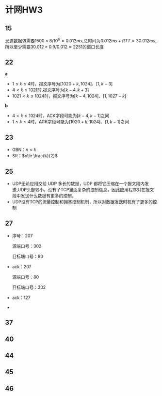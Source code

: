 # 计网HW3

## 15

发送数据包需要$1500\times8/10^9=0.012ms$,总时间为$0.012ms+RTT=30.012ms$,所以至少需要$30.012\times0.9/0.012\approx2251$的窗口长度

## 22

**a**

- $1\leq k\leq 4$时，报文序号为$[1020+k,1024]、[1,k+3]$
- $4\lt k\le 1021$时,报文序号为$[k-4,k+3]$
- $1021\lt k\le 1024$时，报文序号为$[k-4,1024]、[1,1027-k]$



**b**

- $4\lt k\le1024$时，ACK字段可能为$[k-4,k-1]$之间
- $1\le k\le4$时，ACK字段可能为$[1020+k,1024]、[1,k-1]$之间

## 23

- GBN：$n\lt k$
- SR：$n\le \frac{k}{2}$

## 25

- UDP无论应用交给 UDP 多长的数据，UDP 都将它压缩在一个报文段内发送,UDP头部较小，没有了TCP里面复杂的控制信息，因此应用程序对在报文段中发送什么数据有更多的控制。
- UDP没有TCP的流量控制和拥塞控制机制，所以对数据发送时机有了更多的控制

## 27

- 序号：207

  源端口号：302

  目标端口号：80

- ack：207

  源端口号：80

  目标端口号：302

- ack：127

- 



## 37



## 40



## 44



## 45



## 46


